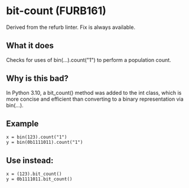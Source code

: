 # bit-count (FURB161)
Derived from the refurb linter.
Fix is always available.
## What it does
Checks for uses of bin(...).count("1") to perform a population count.
## Why is this bad?
In Python 3.10, a bit_count() method was added to the int class,
which is more concise and efficient than converting to a binary
representation via bin(...).
## Example
```
x = bin(123).count("1")
y = bin(0b1111011).count("1")
```
## Use instead:
```
x = (123).bit_count()
y = 0b1111011.bit_count()
```
